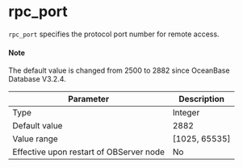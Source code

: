 # rpc_port

`rpc_port` specifies the protocol port number for remote access.

<main id="notice" type='explain'>
  <h4>Note</h4>
  <p>The default value is changed from 2500 to 2882 since OceanBase Database V3.2.4. </p>
</main>


| **Parameter** | **Description** |
|------------------|-----------------|
| Type | Integer |
| Default value | 2882 |
| Value range | \[1025, 65535\] |
| Effective upon restart of OBServer node | No |